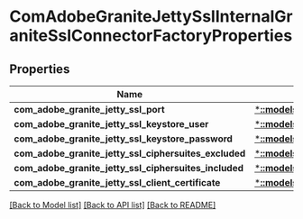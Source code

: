 # ComAdobeGraniteJettySslInternalGraniteSslConnectorFactoryProperties

## Properties
Name | Type | Description | Notes
------------ | ------------- | ------------- | -------------
**com_adobe_granite_jetty_ssl_port** | [***::models::ConfigNodePropertyInteger**](configNodePropertyInteger.md) |  | [optional] 
**com_adobe_granite_jetty_ssl_keystore_user** | [***::models::ConfigNodePropertyString**](configNodePropertyString.md) |  | [optional] 
**com_adobe_granite_jetty_ssl_keystore_password** | [***::models::ConfigNodePropertyString**](configNodePropertyString.md) |  | [optional] 
**com_adobe_granite_jetty_ssl_ciphersuites_excluded** | [***::models::ConfigNodePropertyArray**](configNodePropertyArray.md) |  | [optional] 
**com_adobe_granite_jetty_ssl_ciphersuites_included** | [***::models::ConfigNodePropertyArray**](configNodePropertyArray.md) |  | [optional] 
**com_adobe_granite_jetty_ssl_client_certificate** | [***::models::ConfigNodePropertyDropDown**](configNodePropertyDropDown.md) |  | [optional] 

[[Back to Model list]](../README.md#documentation-for-models) [[Back to API list]](../README.md#documentation-for-api-endpoints) [[Back to README]](../README.md)


